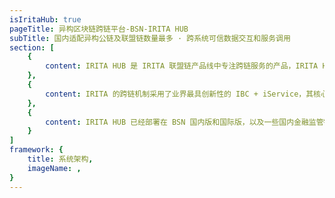 ```yaml
---
isIritaHub: true
pageTitle: 异构区块链跨链平台-BSN-IRITA HUB
subTitle: 国内适配异构公链及联盟链数量最多 · 跨系统可信数据交互和服务调用
section: [
    {
        content: IRITA HUB 是 IRITA 联盟链产品线中专注跨链服务的产品，IRITA HUB 既可以支持 Hyperledger Fabric、FISCO BCOS、梧桐链等联盟链之间的跨链交互，还可以支持联盟链与以太坊、IRISnet 等公有链的跨链交互，以及访问 Chainlink 预言机等链外可信数据，为实现跨链可信数据交互和跨链协作提供重要的技术基础。
    },
    {
        content: IRITA 的跨链机制采用了业界最具创新性的 IBC + iService，其核心的 iService 模块能高效支持包括异构系统跨链、链和大数据存储层等在内的链上/链下/跨链应用层交互。 边界智能相关跨链技术已经开源及拥有自主的创新专利，并受到全球业界广泛认可。
    },
    {
        content: IRITA HUB 已经部署在 BSN 国内版和国际版，以及一些国内金融监管链环境中，实现传统金融系统、分布式金融区块链应用、以及其他复杂商业系统间的可信互操作和数据共享，形成未来金融创新服务的业务交互和价值交换枢纽，助力实体经济与数字经济全面融合。
    }
]
framework: {
    title: 系统架构,
    imageName: ,
}
---
```

